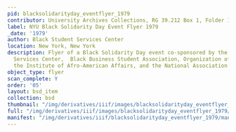 ```yaml
---
pid: blacksolidarityday_eventflyer_1979
contributor: University Archives Collections, RG 39.212 Box 1, Folder 12
label: NYU Black Solidarity Day Event Flyer 1979
_date: '1979'
author: Black Student Services Center
location: New York, New York
description: Flyer of a Black Solidarity Day event co-sponsored by the Black Student
  Services Center,  Black Business Student Association, Organization of Black Women,
  the Institute of Afro-American Affairs, and the National Association of Black Accountants
object_type: flyer
scan_complete: Y
order: '05'
layout: bsd_item
collection: bsd
thumbnail: "/img/derivatives/iiif/images/blacksolidarityday_eventflyer_1979/full/250,/0/default.jpg"
full: "/img/derivatives/iiif/images/blacksolidarityday_eventflyer_1979/full/1140,/0/default.jpg"
manifest: "/img/derivatives/iiif/blacksolidarityday_eventflyer_1979/manifest.json"
---
```

